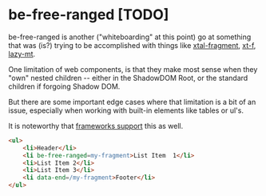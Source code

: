 # be-free-ranged [TODO]

be-free-ranged is another ("whiteboarding" at this point) go at something that was (is?) trying to be accomplished with things like [xtal-fragment](https://github.com/bahrus/xtal-fragment), [xt-f](https://github.com/bahrus/xt-f), [lazy-mt](https://github.com/bahrus/lazy-mt).

One limitation of web components, is that they make most sense when they "own" nested children -- either in the ShadowDOM Root, or the standard children if forgoing Shadow DOM.

But there are some important edge cases where that limitation is a bit of an issue, especially when working with built-in elements like tables or ul's.

It is noteworthy that [frameworks support](https://reactjs.org/docs/fragments.html) this as well.

```html
<ul>
    <li>Header</li>
    <li be-free-ranged=my-fragment>List Item  1</li>
    <li>List Item 2</li>
    <li>List Item 3</li>
    <li data-end=/my-fragment>Footer</li>
</ul>
```

